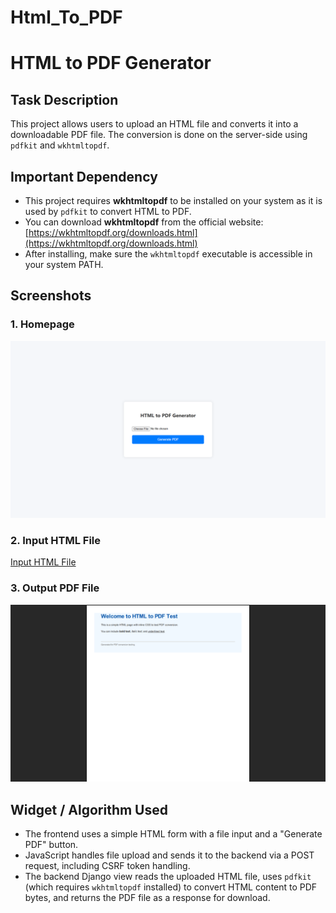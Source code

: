 # Html_To_PDF

# HTML to PDF Generator

## Task Description
This project allows users to upload an HTML file and converts it into a downloadable PDF file. The conversion is done on the server-side using `pdfkit` and `wkhtmltopdf`.

## Important Dependency
- This project requires **wkhtmltopdf** to be installed on your system as it is used by `pdfkit` to convert HTML to PDF.
- You can download **wkhtmltopdf** from the official website:  
  [https://wkhtmltopdf.org/downloads.html](https://wkhtmltopdf.org/downloads.html)  
- After installing, make sure the `wkhtmltopdf` executable is accessible in your system PATH.

## Screenshots

### 1. Homepage
![Homepage Screenshot](output/1_image.png)

### 2. Input HTML File
[Input HTML File](output/sample.html)

### 3. Output PDF File
![Screenshot of Sample PDF](output/2_image.png)

## Widget / Algorithm Used
- The frontend uses a simple HTML form with a file input and a "Generate PDF" button.
- JavaScript handles file upload and sends it to the backend via a POST request, including CSRF token handling.
- The backend Django view reads the uploaded HTML file, uses `pdfkit` (which requires `wkhtmltopdf` installed) to convert HTML content to PDF bytes, and returns the PDF file as a response for download.
